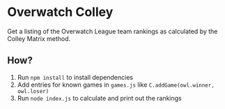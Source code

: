 # Overwatch Colley

Get a listing of the Overwatch League team rankings as calculated by the Colley Matrix method.

## How?

1) Run `npm install` to install dependencies
1) Add entries for known games in `games.js` like `C.addGame(owl.winner, owl.loser)`
1) Run `node index.js` to calculate and print out the rankings
